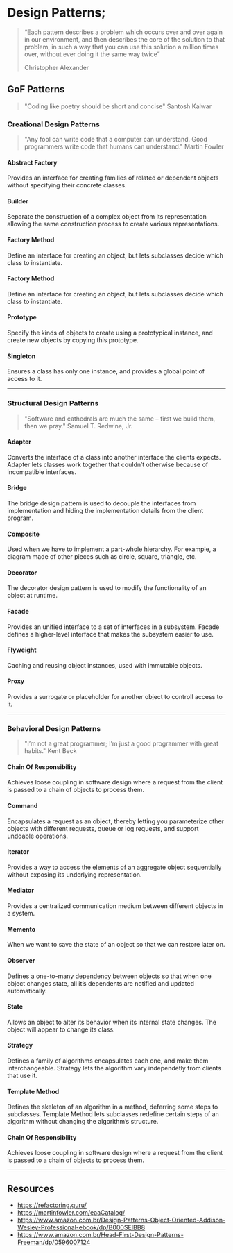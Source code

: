 # Design Patterns;

> “Each pattern describes a problem which occurs over and over again in our
> environment, and then describes the core of the solution to that problem,
> in such a way that you can use this solution a million times over,
> without ever doing it the same way twice”
>
> Christopher Alexander

## GoF Patterns

> "Coding like poetry should be short and concise"
> Santosh Kalwar

### Creational Design Patterns

> "Any fool can write code that a computer can understand.
> Good programmers write code that humans can understand."
> Martin Fowler

#### Abstract Factory
Provides an interface for creating families of related or dependent objects
without specifying their concrete classes.

#### Builder
Separate the construction of a complex object from its representation
allowing the same construction process to create various representations.

#### Factory Method
Define an interface for creating an object, but lets subclasses decide which
class to instantiate.

#### Factory Method
Define an interface for creating an object, but lets subclasses decide which
class to instantiate.

#### Prototype
Specify the kinds of objects to create using a prototypical instance, and
create new objects by copying this prototype.

#### Singleton
Ensures a class has only one instance, and provides a global point of
access to it.

---

### Structural Design Patterns

> "Software and cathedrals are much the same –
> first we build them, then we pray."
> Samuel T. Redwine, Jr.

#### Adapter
Converts the interface of a class into another interface the clients expects.
Adapter lets classes work together that couldn’t otherwise because of
incompatible interfaces.

#### Bridge
The bridge design pattern is used to decouple the interfaces from
implementation and hiding the implementation details from the client program.

#### Composite
Used when we have to implement a part-whole hierarchy.
For example, a diagram made of other pieces such as circle, square,
triangle, etc.

#### Decorator
The decorator design pattern is used to modify the functionality of an
object at runtime.

#### Facade
Provides an unified interface to a set of interfaces in a subsystem.
Facade defines a higher-level interface that makes the subsystem easier to use.

#### Flyweight
Caching and reusing object instances, used with immutable objects.

#### Proxy
Provides a surrogate or placeholder for another object to controll access to it.

---

### Behavioral Design Patterns

> "I’m not a great programmer; I’m just a good programmer with great habits."
> Kent Beck


#### Chain Of Responsibility
Achieves loose coupling in software design where a request from
the client is passed to a chain of objects to process them.

#### Command
Encapsulates a request as an object, thereby letting you parameterize other
objects with different requests, queue or log requests, and support
undoable operations.

#### Iterator
Provides a way to access the elements of an aggregate object
sequentially without exposing its underlying representation.

#### Mediator
Provides a centralized communication medium between different objects
in a system.

#### Memento
When we want to save the state of an object so that we can restore later on.

#### Observer
Defines a one-to-many dependency between objects so that when one object
changes state, all it’s dependents are notified and updated automatically.

#### State
Allows an object to alter its behavior when its internal state changes.
The object will appear to change its class.

#### Strategy
Defines a family of algorithms encapsulates each one, and make them
interchangeable. Strategy lets the algorithm vary independetly from clients
that use it.

#### Template Method
Defines the skeleton of an algorithm in a method, deferring some steps to
subclasses. Template Method lets subclasses redefine certain steps of an
algorithm without changing the algorithm’s structure.

#### Chain Of Responsibility
Achieves loose coupling in software design where a request from
the client is passed to a chain of objects to process them.

---

## Resources

- https://refactoring.guru/
- https://martinfowler.com/eaaCatalog/
- https://www.amazon.com.br/Design-Patterns-Object-Oriented-Addison-Wesley-Professional-ebook/dp/B000SEIBB8
- https://www.amazon.com.br/Head-First-Design-Patterns-Freeman/dp/0596007124
